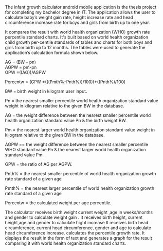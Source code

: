 The infant growth calculator android mobile application is the thesis project for completing my bachelor degree in IT.
The application allows the user to calculate baby’s weight gain rate, height increase rate and head circumference increase rate for boys and girls from birth up to one year.


It compares the result with world health organization (WHO) growth rate percentile standard charts. 
It's built based on world health organization child growth per-centile standards of tables and charts for both boys and girls from birth up to 12 months. The tables were used to generate the application’s calculation formula shown below.


AG = (BW - pn)							             
AGPW = pm-pn							              
GPW =((AG))/AGPW   

Percentw = (GPW *(((Pmth%-Pnth%))/100))+((Pnth%)/100)		 
 
BW = birth weight in kilogram user input.

Pn = the nearest smaller percentile world health organization standard value weight in kilogram relative to the given BW in the database.

AG = the weight difference between the nearest smaller percentile world health organization standard value Pn & the birth weight BW.

Pm = the nearest larger world health organization standard value weight in kilogram relative to the given BW in the database.

AGPW == the weight difference between the nearest smaller percentile WHO standard value Pn & the nearest larger world health 
organization standard value Pm.

GPW = the ratio of AG per AGPW.

Pnth% = the nearest smaller percentile of world health organization growth rate standard of a given age 

Pmth% = the nearest larger percentile of world health organization growth rate standard of a given age 

Percentw = the calculated weight per age percentile.



The calculator receives birth weight  current weight ,age in weeks/months and gender to calculate weight gain .
It receives birth height, current height,age and gender to calculate hight increase
It receives birth head circumference, current head circumference, gender and age to calculate head circumference increase.
calculates the percentile growth rate. 
It displays the result in the form of text and generates a graph  for the result comparing it with  world health organization standard charts.
